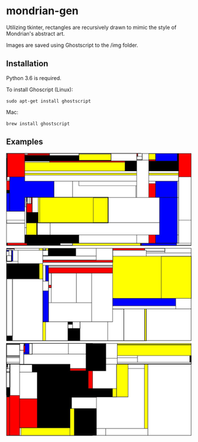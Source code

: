 # mondrian-gen
Utilizing tkinter, rectangles are recursively drawn to mimic the style
of Mondrian's abstract art.

Images are saved using Ghostscript to the /img folder.

## Installation
Python 3.6 is required.

To install Ghoscript (Linux):
```
sudo apt-get install ghostscript
```
Mac:
```
brew install ghostscript
```

## Examples
[image_one]: https://raw.githubusercontent.com/psiofxt/mondrian-gen/master/img/example1.jpg "Image One"
[image_two]: https://raw.githubusercontent.com/psiofxt/mondrian-gen/master/img/example2.jpg "Image Two"
[image_three]: https://raw.githubusercontent.com/psiofxt/mondrian-gen/master/img/example3.jpg "Image Three"

![alt text][image_one]
![alt text][image_two]
![alt text][image_three]
